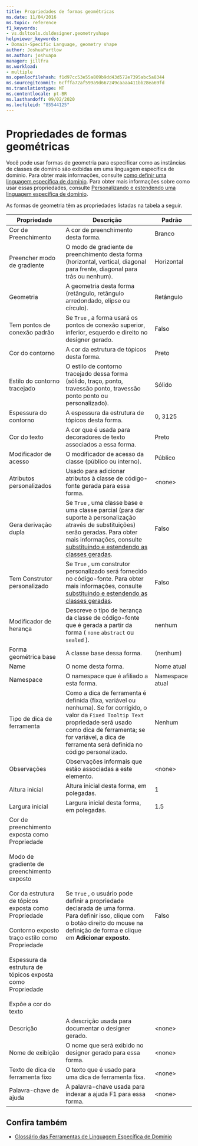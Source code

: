 ```yaml
---
title: Propriedades de formas geométricas
ms.date: 11/04/2016
ms.topic: reference
f1_keywords:
- vs.dsltools.dsldesigner.geometryshape
helpviewer_keywords:
- Domain-Specific Language, geometry shape
author: JoshuaPartlow
ms.author: joshuapa
manager: jillfra
ms.workload:
- multiple
ms.openlocfilehash: f1d97cc53e55a809b9dd43d572e7395abc5a8344
ms.sourcegitcommit: 6cfffa72af599a9d667249caaaa411bb28ea69fd
ms.translationtype: MT
ms.contentlocale: pt-BR
ms.lasthandoff: 09/02/2020
ms.locfileid: "85544125"
---
```

# <a name="properties-of-geometry-shapes"></a>Propriedades de formas geométricas
Você pode usar formas de geometria para especificar como as instâncias de classes de domínio são exibidas em uma linguagem específica de domínio. Para obter mais informações, consulte [como definir uma linguagem específica de domínio](../modeling/how-to-define-a-domain-specific-language.md). Para obter mais informações sobre como usar essas propriedades, consulte [Personalizando e estendendo uma linguagem específica de domínio](../modeling/customizing-and-extending-a-domain-specific-language.md).

 As formas de geometria têm as propriedades listadas na tabela a seguir.

|Propriedade|Descrição|Padrão|
|-|-|-|
|Cor de Preenchimento|A cor de preenchimento desta forma.|Branco|
|Preencher modo de gradiente|O modo de gradiente de preenchimento desta forma (horizontal, vertical, diagonal para frente, diagonal para trás ou nenhum).|Horizontal|
|Geometria|A geometria desta forma (retângulo, retângulo arredondado, elipse ou círculo).|Retângulo|
|Tem pontos de conexão padrão|Se `True` , a forma usará os pontos de conexão superior, inferior, esquerdo e direito no designer gerado.|Falso|
|Cor do contorno|A cor da estrutura de tópicos desta forma.|Preto|
|Estilo do contorno tracejado|O estilo de contorno tracejado dessa forma (sólido, traço, ponto, travessão ponto, travessão ponto ponto ou personalizado).|Sólido|
|Espessura do contorno|A espessura da estrutura de tópicos desta forma.|0, 3125|
|Cor do texto|A cor que é usada para decoradores de texto associados a essa forma.|Preto|
|Modificador de acesso|O modificador de acesso da classe (público ou interno).|Público|
|Atributos personalizados|Usado para adicionar atributos à classe de código-fonte gerada para essa forma.|\<none>|
|Gera derivação dupla|Se `True` , uma classe base e uma classe parcial (para dar suporte à personalização através de substituições) serão geradas. Para obter mais informações, consulte [substituindo e estendendo as classes geradas](../modeling/overriding-and-extending-the-generated-classes.md).|Falso|
|Tem Construtor personalizado|Se `True` , um construtor personalizado será fornecido no código-fonte. Para obter mais informações, consulte [substituindo e estendendo as classes geradas](../modeling/overriding-and-extending-the-generated-classes.md).|Falso|
|Modificador de herança|Descreve o tipo de herança da classe de código-fonte que é gerada a partir da forma ( `none` `abstract` ou `sealed` ).|nenhum|
|Forma geométrica base|A classe base dessa forma.|(nenhum)|
|Name|O nome desta forma.|Nome atual|
|Namespace|O namespace que é afiliado a esta forma.|Namespace atual|
|Tipo de dica de ferramenta|Como a dica de ferramenta é definida (fixa, variável ou nenhuma). Se for corrigido, o valor da `Fixed Tooltip Text` propriedade será usado como dica de ferramenta; se for variável, a dica de ferramenta será definida no código personalizado.|Nenhum|
|Observações|Observações informais que estão associadas a este elemento.|\<none>|
|Altura inicial|Altura inicial desta forma, em polegadas.|1|
|Largura inicial|Largura inicial desta forma, em polegadas.|1.5|
|Cor de preenchimento exposta como Propriedade<br /><br /> Modo de gradiente de preenchimento exposto<br /><br /> Cor da estrutura de tópicos exposta como Propriedade<br /><br /> Contorno exposto traço estilo como Propriedade<br /><br /> Espessura da estrutura de tópicos exposta como Propriedade<br /><br /> Expõe a cor do texto|Se `True` , o usuário pode definir a propriedade declarada de uma forma. Para definir isso, clique com o botão direito do mouse na definição de forma e clique em **Adicionar exposto**.|Falso|
|Descrição|A descrição usada para documentar o designer gerado.|\<none>|
|Nome de exibição|O nome que será exibido no designer gerado para essa forma.|\<none>|
|Texto de dica de ferramenta fixo|O texto que é usado para uma dica de ferramenta fixa.|\<none>|
|Palavra-chave de ajuda|A palavra-chave usada para indexar a ajuda F1 para essa forma.|\<none>|

## <a name="see-also"></a>Confira também

- [Glossário das Ferramentas de Linguagem Específica de Domínio](https://msdn.microsoft.com/ca5e84cb-a315-465c-be24-76aa3df276aa)